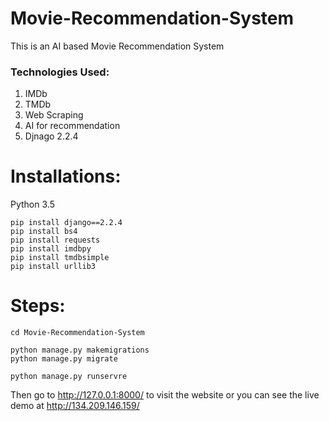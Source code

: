# Movie-Recommendation-System
This is an AI based Movie Recommendation System

### Technologies Used:
1) IMDb
2) TMDb
3) Web Scraping
4) AI for recommendation
5) Djnago 2.2.4

# Installations:
Python 3.5
```
pip install django==2.2.4
pip install bs4
pip install requests
pip install imdbpy
pip install tmdbsimple
pip install urllib3
```
# Steps:
```
cd Movie-Recommendation-System
```
```
python manage.py makemigrations
python manage.py migrate
```
```
python manage.py runservre
```
Then go to http://127.0.0.1:8000/ to visit the website or you can see the live demo at http://134.209.146.159/
